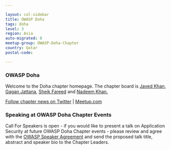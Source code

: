 ```yaml
---

layout: col-sidebar
title: OWASP Doha
tags: doha
level: 3
region: Asia
auto-migrated: 0
meetup-group: OWASP-Doha-Chapter
country: Qatar
postal-code: 

---
```


### OWASP Doha

Welcome to the Doha chapter homepage. The chapter board is <a href="mailto:javed.khan@owasp.org">Javed Khan</a>, <a href="mailto:gagan.jattana@owasp.org">Gagan Jattana</a>, <a href="mailto:sheik.fareed@owasp.org">Sheik Fareed</a> and <a href="mailto:nadeem710@gmail.com">Nadeem Khan.

Follow chapter news on [Twitter](https://twitter.com/DohaOwasp) | [Meetup.com](https://www.meetup.com/OWASP-Doha-Chapter)


### Speaking at OWASP Doha Chapter Events

Call For Speakers is open - if you would like to present a talk on Application Security at future OWASP Doha Chapter events - please review and agree with the [OWASP Speaker Agreement](https://owasp.org/www-policy/legal/speaker-agreement) and send the proposed talk title, abstract and speaker bio to the Chapter Leaders.

